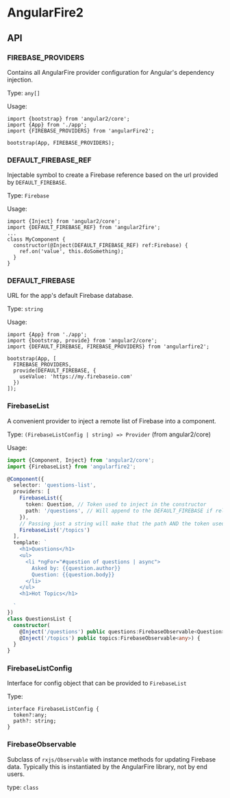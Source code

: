 # AngularFire2

## API

### FIREBASE_PROVIDERS

Contains all AngularFire provider configuration for Angular's dependency injection.

Type: `any[]`

Usage:

```
import {bootstrap} from 'angular2/core';
import {App} from './app';
import {FIREBASE_PROVIDERS} from 'angularFire2';

bootstrap(App, FIREBASE_PROVIDERS);
```

### DEFAULT_FIREBASE_REF

Injectable symbol to create a Firebase reference based on
the url provided by `DEFAULT_FIREBASE`.

Type: `Firebase`

Usage:

```
import {Inject} from 'angular2/core';
import {DEFAULT_FIREBASE_REF} from 'angular2fire';
...
class MyComponent {
  constructor(@Inject(DEFAULT_FIREBASE_REF) ref:Firebase) {
    ref.on('value', this.doSomething);
  }
}
```

### DEFAULT_FIREBASE

URL for the app's default Firebase database.

Type: `string`

Usage:

```
import {App} from './app';
import {bootstrap, provide} from 'angular2/core';
import {DEFAULT_FIREBASE, FIREBASE_PROVIDERS} from 'angularfire2';

bootstrap(App, [
  FIREBASE_PROVIDERS,
  provide(DEFAULT_FIREBASE, {
    useValue: 'https://my.firebaseio.com'
  })
]);
```

### FirebaseList

A convenient provider to inject a remote list of
Firebase into a component.

Type: `(FirebaseListConfig | string) => Provider` (from angular2/core)

Usage:

```typescript
import {Component, Inject} from 'angular2/core';
import {FirebaseList} from 'angularfire2';

@Component({
  selector: 'questions-list',
  providers: [
    FirebaseList({
      token: Question, // Token used to inject in the constructor
      path: '/questions', // Will append to the DEFAULT_FIREBASE if relative
    }),
    // Passing just a string will make that the path AND the token used with @Inject
    FirebaseList('/topics')
  ],
  template: `
    <h1>Questions</h1>
    <ul>
      <li *ngFor="#question of questions | async">
        Asked by: {{question.author}}
        Question: {{question.body}}
      </li>
    </ul>
    <h1>Hot Topics</h1>

  `
})
class QuestionsList {
  constructor(
    @Inject('/questions') public questions:FirebaseObservable<Question>,
    @Inject('/topics') public topics:FirebaseObservable<any>) {
  }
}
```

### FirebaseListConfig

Interface for config object that can be provided to `FirebaseList`

Type:
```
interface FirebaseListConfig {
  token?:any;
  path?: string;
}
```

### FirebaseObservable

Subclass of `rxjs/Observable` with instance methods for updating Firebase
data. Typically this is instantiated by the AngularFire library, not by end
users.

type: `class`
